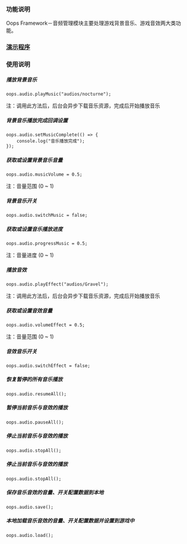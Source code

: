 
### 功能说明
Oops Framework－音频管理模块主要处理游戏背景音乐、游戏音效两大类功能。

### [演示程序](https://gitee.com/dgflash/oops-framework/tree/master/assets/demo/audio)

### 使用说明
##### 播放背景音乐
```
oops.audio.playMusic("audios/nocturne");
```
注：调用此方法后，后台会异步下载音乐资源，完成后开始播放音乐

##### 背景音乐播放完成回调设置
```
oops.audio.setMusicComplete(() => {
    console.log("音乐播放完成");
});
```
   
##### 获取或设置背景音乐音量
```
oops.audio.musicVolume = 0.5;
```
注：音量范围 (0 ~ 1)

##### 背景音乐开关
```
oops.audio.switchMusic = false;
```

##### 获取或设置音乐播放进度
```
oops.audio.progressMusic = 0.5;
```
注：音量进度 (0 ~ 1)

##### 播放音效
```
oops.audio.playEffect("audios/Gravel");
```
注：调用此方法后，后台会异步下载音乐资源，完成后开始播放音乐
   
##### 获取或设置音效音量
```
oops.audio.volumeEffect = 0.5;
```
注：音量范围 (0 ~ 1)

##### 音效音乐开关
```
oops.audio.switchEffect = false;
```

##### 恢复暂停的所有音乐播放
```
oops.audio.resumeAll();
```

##### 暂停当前音乐与音效的播放
```
oops.audio.pauseAll();
```

##### 停止当前音乐与音效的播放
```
oops.audio.stopAll();
```

##### 停止当前音乐与音效的播放
```
oops.audio.stopAll();
```

##### 保存音乐音效的音量、开关配置数据到本地
```
oops.audio.save();
```

##### 本地加载音乐音效的音量、开关配置数据并设置到游戏中
```
oops.audio.load();
```

